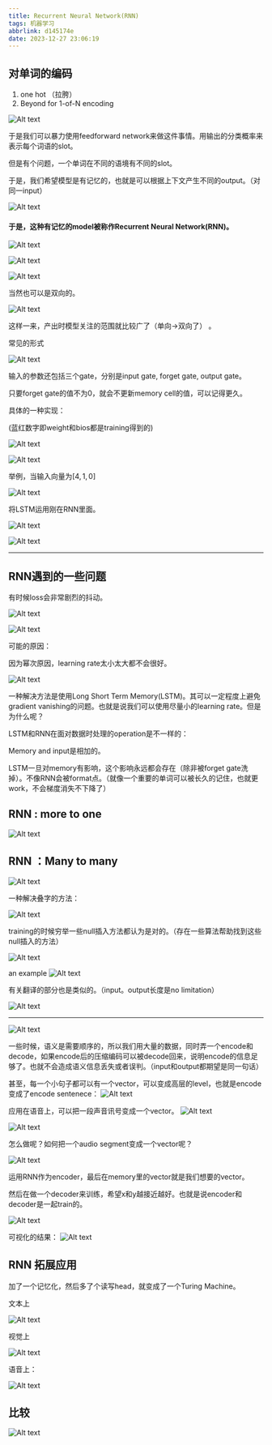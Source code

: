 ```yaml
---
title: Recurrent Neural Network(RNN)
tags: 机器学习
abbrlink: d145174e
date: 2023-12-27 23:06:19
---
```

## 对单词的编码

1. one hot （拉胯）
2. Beyond for  1-of-N encoding

![Alt text](RNN/image.png)

于是我们可以暴力使用feedforward network来做这件事情。用输出的分类概率来表示每个词语的slot。

但是有个问题，一个单词在不同的语境有不同的slot。

于是，我们希望模型是有记忆的，也就是可以根据上下文产生不同的output。（对同一input）

![Alt text](RNN/image-1.png)


#### 于是，这种有记忆的model被称作Recurrent Neural Network(RNN)。


![Alt text](RNN/image-2.png)

![Alt text](RNN/image-3.png)

![Alt text](RNN/image-4.png)

当然也可以是双向的。

![Alt text](RNN/image-5.png)

这样一来，产出时模型关注的范围就比较广了（单向->双向了） 。

常见的形式

![Alt text](RNN/image-6.png)

输入的参数还包括三个gate，分别是input gate, forget gate, output gate。

只要forget gate的值不为0，就会不更新memory cell的值，可以记得更久。

具体的一种实现：

(蓝红数字即weight和bios都是training得到的)

![Alt text](RNN/image-8.png)

![Alt text](RNN/image-7.png)

举例，当输入向量为$[4,1,0]$

![Alt text](RNN/image-9.png)

将LSTM运用刚在RNN里面。

![Alt text](RNN/image-11.png)

![Alt text](RNN/image-10.png)


----

## RNN遇到的一些问题

有时候loss会非常剧烈的抖动。

![Alt text](RNN/image-13.png)

![Alt text](RNN/image-12.png)

可能的原因：

因为幂次原因，learning rate太小太大都不会很好。

![Alt text](RNN/image-14.png)

一种解决方法是使用Long Short Term Memory(LSTM)。其可以一定程度上避免gradient vanishing的问题。也就是说我们可以使用尽量小的learning rate。但是为什么呢？

LSTM和RNN在面对数据时处理的operation是不一样的：

Memory and input是相加的。

LSTM一旦对memory有影响，这个影响永远都会存在（除非被forget gate洗掉）。不像RNN会被format点。（就像一个重要的单词可以被长久的记住，也就更work，不会梯度消失不下降了）

 
 ## RNN : more to one

 ![Alt text](RNN/image-15.png)

 ## RNN ：Many to many

 ![Alt text](RNN/image-16.png)

 一种解决叠字的方法：

 ![Alt text](RNN/image-17.png)

 training的时候穷举一些null插入方法都认为是对的。（存在一些算法帮助找到这些null插入的方法）

 ![Alt text](RNN/image-18.png)

 an example
![Alt text](RNN/image-19.png)

有关翻译的部分也是类似的。（input。output长度是no limitation）

![Alt text](RNN/image-20.png)

----


 ![Alt text](RNN/image-21.png)

 一些时候，语义是需要顺序的，所以我们用大量的数据，同时弄一个encode和decode，如果encode后的压缩编码可以被decode回来，说明encode的信息足够了。也就不会造成语义信息丢失或者误判。（input和output都期望是同一句话）

 甚至，每一个小句子都可以有一个vector，可以变成高层的level，也就是encode变成了encode sentenece：
 ![Alt text](RNN/image-22.png)

应用在语音上，可以把一段声音讯号变成一个vector。
  ![Alt text](RNN/image-23.png)

  ![Alt text](RNN/image-24.png)

  怎么做呢？如何把一个audio segment变成一个vector呢？



![Alt text](RNN/image-25.png)

运用RNN作为encoder，最后在memory里的vector就是我们想要的vector。

然后在做一个decoder来训练，希望x和y越接近越好。也就是说encoder和decoder是一起train的。

![Alt text](RNN/image-26.png)


可视化的结果：
![Alt text](RNN/image-27.png)




## RNN 拓展应用

加了一个记忆化，然后多了个读写head，就变成了一个Turing Machine。

文本上

![Alt text](RNN/image-28.png)

视觉上

![Alt text](RNN/image-29.png)

语音上：

![Alt text](RNN/image-30.png)


## 比较

![Alt text](RNN/image-31.png)

